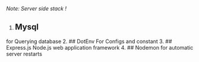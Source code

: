 *Note: Server side stack !*
1. ## Mysql  
for Querying database
2. ## DotEnv 
For Configs and constant
3. ## Express.js 
Node.js web application framework
4. ## Nodemon 
for automatic server restarts